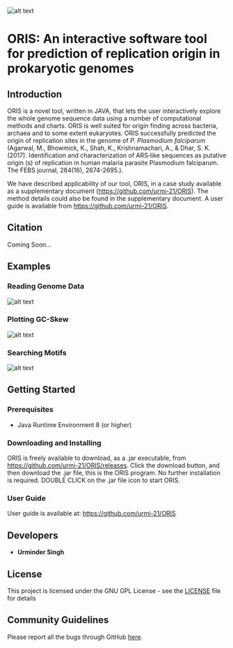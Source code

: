 ![alt text](https://github.com/urmi-21/ORIS/blob/master/figures/oldoris.png)
# ORIS: An interactive software tool for prediction of replication origin in prokaryotic genomes


## Introduction
ORIS is a novel tool, written in JAVA, that lets the user interactively explore the whole genome sequence data using a number of computational methods and charts. ORIS is well suited for origin finding across bacteria, archaea and to some extent eukaryotes. ORIS successfully predicted the origin of replication sites in the genome of *P. Plasmodium falciparum* (Agarwal, M., Bhowmick, K., Shah, K., Krishnamachari, A., & Dhar, S. K. (2017). Identification and characterization of ARS‐like sequences as putative origin (s) of replication in human malaria parasite Plasmodium falciparum. The FEBS journal, 284(16), 2674-2695.).

We have described applicability of our tool, ORIS, in a case study available as a supplementary document (https://github.com/urmi-21/ORIS). The method details could also be found in the supplementary document. A user guide is available from https://github.com/urmi-21/ORIS.

## Citation
Coming Soon...


## Examples


### Reading Genome Data
![alt text](https://github.com/urmi-21/ORIS/blob/master/figures/open.gif)


### Plotting GC-Skew
![alt text](https://github.com/urmi-21/ORIS/blob/master/figures/GCskew.gif)

### Searching Motifs
![alt text](https://github.com/urmi-21/ORIS/blob/master/figures/DnaASearch.gif)


## Getting Started

### Prerequisites

* Java Runtime Environment 8 (or higher)



### Downloading and Installing

ORIS is freely available to download, as a .jar executable, from https://github.com/urmi-21/ORIS/releases. Click the download button, and then download the .jar file, this is the ORIS program. No further installation is required.
DOUBLE CLICK on the .jar file icon to start ORIS.

### User Guide
User guide is available at: https://github.com/urmi-21/ORIS

## Developers

* **Urminder Singh**



## License

This project is licensed under the GNU GPL License - see the [LICENSE](LICENSE) file for details

## Community Guidelines
Please report all the bugs through GitHub [here](https://github.com/urmi-21/ORIS/issues).
